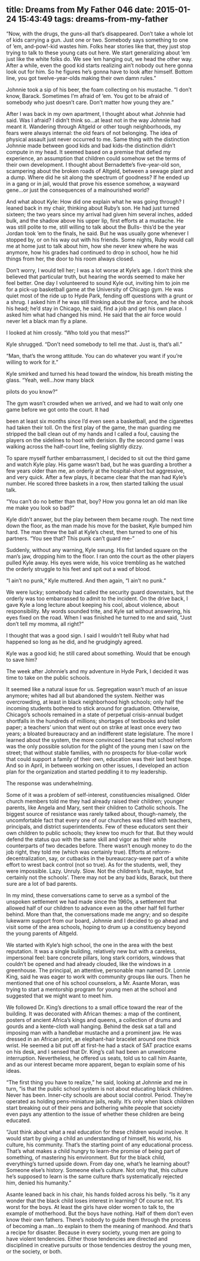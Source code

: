 title: Dreams from My Father 046
date: 2015-01-24 15:43:49
tags: dreams-from-my-father
---

“Now, with the drugs, the guns-all that’s disappeared. Don’t take a whole lot of kids carrying a gun. Just one or two. Somebody says something to one of ’em, and-pow!-kid wastes him. Folks hear stories like that, they just stop trying to talk to these young cats out here. We start generalizing about ’em just like the white folks do. We see ’em hanging out, we head the other way. After a while, even the good kid starts realizing ain’t nobody out here gonna look out for him. So he figures he’s gonna have to look after himself. Bottom line, you got twelve-year-olds making their own damn rules.”

Johnnie took a sip of his beer, the foam collecting on his mustache. “I don’t know, Barack. Sometimes I’m afraid of ’em. You got to be afraid of somebody who just doesn’t care. Don’t matter how young they are.”

After I was back in my own apartment, I thought about what Johnnie had said. Was I afraid? I didn’t think so...at least not in the way Johnnie had meant it. Wandering through Altgeld or other tough neighborhoods, my fears were always internal: the old fears of not belonging. The idea of physical assault just never occurred to me. Same thing with the distinction Johnnie made between good kids and bad kids-the distinction didn’t compute in my head. It seemed based on a premise that defied my experience, an assumption that children could somehow set the terms of their own development. I thought about Bernadette’s five-year-old son, scampering about the broken roads of Altgeld, between a sewage plant and a dump. Where did he sit along the spectrum of goodness? If he ended up in a gang or in jail, would that prove his essence somehow, a wayward gene...or just the consequences of a malnourished world?

And what about Kyle: How did one explain what he was going through? I leaned back in my chair, thinking about Ruby’s son. He had just turned sixteen; the two years since my arrival had given him several inches, added bulk, and the shadow above his upper lip, first efforts at a mustache. He was still polite to me, still willing to talk about the Bulls- this’d be the year Jordan took ’em to the finals, he said. But he was usually gone whenever I stopped by, or on his way out with his friends. Some nights, Ruby would call me at home just to talk about him, how she never knew where he was anymore, how his grades had continued to drop in school, how he hid things from her, the door to his room always closed.

Don’t worry, I would tell her; I was a lot worse at Kyle’s age. I don’t think she believed that particular truth, but hearing the words seemed to make her feel better. One day I volunteered to sound Kyle out, inviting him to join me for a pick-up basketball game at the University of Chicago gym. He was quiet most of the ride up to Hyde Park, fending off questions with a grunt or a shrug. I asked him if he was still thinking about the air force, and he shook his head; he’d stay in Chicago, he said, find a job and get his own place. I asked him what had changed his mind. He said that the air force would never let a black man fly a plane.

I looked at him crossly. “Who told you that mess?”

Kyle shrugged. “Don’t need somebody to tell me that. Just is, that’s all.”

“Man, that’s the wrong attitude. You can do whatever you want if you’re willing to work for it.”

Kyle smirked and turned his head toward the window, his breath misting the glass. “Yeah, well...how many black

pilots do you know?”

The gym wasn’t crowded when we arrived, and we had to wait only one game before we got onto the court. It had

been at least six months since I’d even seen a basketball, and the cigarettes had taken their toll. On the first play of the game, the man guarding me stripped the ball clean out of my hands and I called a foul, causing the players on the sidelines to hoot with derision. By the second game I was walking across the half-court line, feeling slightly dizzy.

To spare myself further embarrassment, I decided to sit out the third game and watch Kyle play. His game wasn’t bad, but he was guarding a brother a few years older than me, an orderly at the hospital-short but aggressive, and very quick. After a few plays, it became clear that the man had Kyle’s number. He scored three baskets in a row, then started talking the usual talk.

“You can’t do no better than that, boy? How you gonna let an old man like me make you look so bad?”

Kyle didn’t answer, but the play between them became rough. The next time down the floor, as the man made his move for the basket, Kyle bumped him hard. The man threw the ball at Kyle’s chest, then turned to one of his partners. “You see that? This punk can’t guard me-”

Suddenly, without any warning, Kyle swung. His fist landed square on the man’s jaw, dropping him to the floor. I ran onto the court as the other players pulled Kyle away. His eyes were wide, his voice trembling as he watched the orderly struggle to his feet and spit out a wad of blood.

“I ain’t no punk,” Kyle muttered. And then again, “I ain’t no punk.”

We were lucky; somebody had called the security guard downstairs, but the orderly was too embarrassed to admit to the incident. On the drive back, I gave Kyle a long lecture about keeping his cool, about violence, about responsibility. My words sounded trite, and Kyle sat without answering, his eyes fixed on the road. When I was finished he turned to me and said, “Just don’t tell my momma, all right?”

I thought that was a good sign. I said I wouldn’t tell Ruby what had happened so long as he did, and he grudgingly agreed.

Kyle was a good kid; he still cared about something. Would that be enough to save him?

The week after Johnnie’s and my adventure in Hyde Park, I decided it was time to take on the public schools.

It seemed like a natural issue for us. Segregation wasn’t much of an issue anymore; whites had all but abandoned the system. Neither was overcrowding, at least in black neighborhood high schools; only half the incoming students bothered to stick around for graduation. Otherwise, Chicago’s schools remained in a state of perpetual crisis-annual budget shortfalls in the hundreds of millions; shortages of textbooks and toilet paper; a teachers’ union that went out on strike at least once every two years; a bloated bureaucracy and an indifferent state legislature. The more I learned about the system, the more convinced I became that school reform was the only possible solution for the plight of the young men I saw on the street; that without stable families, with no prospects for blue-collar work that could support a family of their own, education was their last best hope. And so in April, in between working on other issues, I developed an action plan for the organization and started peddling it to my leadership.

The response was underwhelming.

Some of it was a problem of self-interest, constituencies misaligned. Older church members told me they had already raised their children; younger parents, like Angela and Mary, sent their children to Catholic schools. The biggest source of resistance was rarely talked about, though-namely, the uncomfortable fact that every one of our churches was filled with teachers, principals, and district superintendents. Few of these educators sent their own children to public schools; they knew too much for that. But they would defend the status quo with the same skill and vigor as their white counterparts of two decades before. There wasn’t enough money to do the job right, they told me (which was certainly true). Efforts at reform-decentralization, say, or cutbacks in the bureaucracy-were part of a white effort to wrest back control (not so true). As for the students, well, they were impossible. Lazy. Unruly. Slow. Not the children’s fault, maybe, but certainly not the schools’. There may not be any bad kids, Barack, but there sure are a lot of bad parents.

In my mind, these conversations came to serve as a symbol of the unspoken settlement we had made since the 1960s, a settlement that allowed half of our children to advance even as the other half fell further behind. More than that, the conversations made me angry; and so despite lukewarm support from our board, Johnnie and I decided to go ahead and visit some of the area schools, hoping to drum up a constituency beyond the young parents of Altgeld.

We started with Kyle’s high school, the one in the area with the best reputation. It was a single building, relatively new but with a careless, impersonal feel: bare concrete pillars, long stark corridors, windows that couldn’t be opened and had already clouded, like the windows in a greenhouse. The principal, an attentive, personable man named Dr. Lonnie King, said he was eager to work with community groups like ours. Then he mentioned that one of his school counselors, a Mr. Asante Moran, was trying to start a mentorship program for young men at the school and suggested that we might want to meet him.

We followed Dr. King’s directions to a small office toward the rear of the building. It was decorated with African themes: a map of the continent, posters of ancient Africa’s kings and queens, a collection of drums and gourds and a kente-cloth wall hanging. Behind the desk sat a tall and imposing man with a handlebar mustache and a prominent jaw. He was dressed in an African print, an elephant-hair bracelet around one thick wrist. He seemed a bit put off at first-he had a stack of SAT practice exams on his desk, and I sensed that Dr. King’s call had been an unwelcome interruption. Nevertheless, he offered us seats, told us to call him Asante, and as our interest became more apparent, began to explain some of his ideas.

“The first thing you have to realize,” he said, looking at Johnnie and me in turn, “is that the public school system is not about educating black children. Never has been. Inner-city schools are about social control. Period. They’re operated as holding pens-miniature jails, really. It’s only when black children start breaking out of their pens and bothering white people that society even pays any attention to the issue of whether these children are being educated.

“Just think about what a real education for these children would involve. It would start by giving a child an understanding of himself, his world, his culture, his community. That’s the starting point of any educational process. That’s what makes a child hungry to learn-the promise of being part of something, of mastering his environment. But for the black child, everything’s turned upside down. From day one, what’s he learning about? Someone else’s history. Someone else’s culture. Not only that, this culture he’s supposed to learn is the same culture that’s systematically rejected him, denied his humanity.”

Asante leaned back in his chair, his hands folded across his belly. “Is it any wonder that the black child loses interest in learning? Of course not. It’s worst for the boys. At least the girls have older women to talk to, the example of motherhood. But the boys have nothing. Half of them don’t even know their own fathers. There’s nobody to guide them through the process of becoming a man...to explain to them the meaning of manhood. And that’s a recipe for disaster. Because in every society, young men are going to have violent tendencies. Either those tendencies are directed and disciplined in creative pursuits or those tendencies destroy the young men, or the society, or both.

